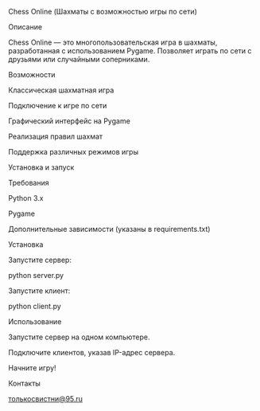 Chess Online (Шахматы с возможностью игры по сети)

Описание

Chess Online — это многопользовательская игра в шахматы, разработанная с использованием Pygame. Позволяет играть по сети с друзьями или случайными соперниками.

Возможности

Классическая шахматная игра

Подключение к игре по сети

Графический интерфейс на Pygame

Реализация правил шахмат

Поддержка различных режимов игры

Установка и запуск

Требования

Python 3.x

Pygame

Дополнительные зависимости (указаны в requirements.txt)

Установка

Запустите сервер:

python server.py

Запустите клиент:

python client.py

Использование

Запустите сервер на одном компьютере.

Подключите клиентов, указав IP-адрес сервера.

Начните игру!

Контакты

толькосвистни@95.ru